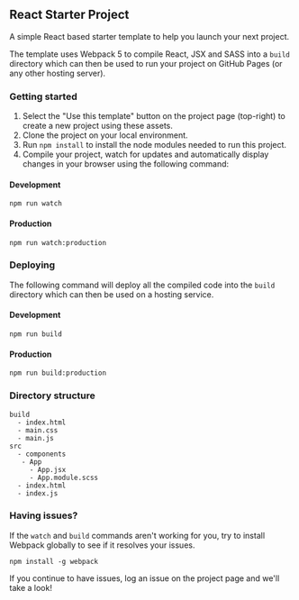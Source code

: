 ## React Starter Project
A simple React based starter template to help you launch your next project.

The template uses Webpack 5 to compile React, JSX and SASS into a `build` directory which can then be used to run your project on GitHub Pages (or any other hosting server).

### Getting started
1. Select the "Use this template" button on the project page (top-right) to create a new project using these assets.
2. Clone the project on your local environment.
3. Run `npm install` to install the node modules needed to run this project.
4. Compile your project, watch for updates and automatically display changes in your browser using the following command:

#### Development
```
npm run watch
```

#### Production
```
npm run watch:production
```

### Deploying
The following command will deploy all the compiled code into the `build` directory which can then be used on a hosting service.

#### Development
```
npm run build
```

#### Production
```
npm run build:production
```

### Directory structure
```
build
  - index.html
  - main.css
  - main.js
src
  - components
   - App
     - App.jsx
     - App.module.scss
  - index.html
  - index.js
```

### Having issues?
If the `watch` and `build` commands aren't working for you, try to install Webpack globally to see if it resolves your issues.
```
npm install -g webpack
```

If you continue to have issues, log an issue on the project page and we'll take a look!
